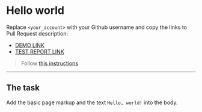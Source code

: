 # Hello world
Replace `<your_account>` with your Github username and copy the links to Pull Request description:
- [DEMO LINK](https://eugenekh81.github.io/layout_hello-world/)
- [TEST REPORT LINK](https://eugenekh81.github.io/layout_hello-world/report/html_report/)

> Follow [this instructions](https://mate-academy.github.io/layout_task-guideline/#how-to-solve-the-layout-tasks-on-github)
___

## The task 
Add the basic page markup and the text `Hello, world!` into the body.
